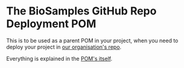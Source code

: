 # The BioSamples GitHub Repo Deployment POM

This is to be used as a parent POM in your project, when you need to deploy your project in
[our organisation's repo](https://github.com/EBIBioSamples/EBIBioSamples.github.io/tree/maven-repo).

Everything is explained in the [POM's itself](pom.xml).
